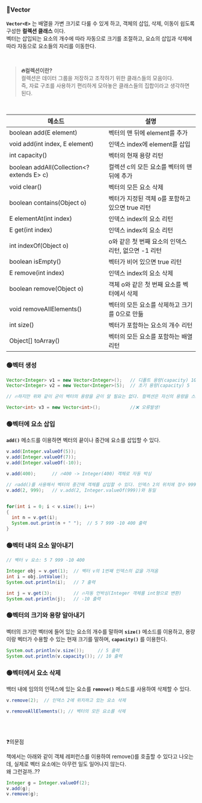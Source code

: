### 🔵Vector<E>
  
**`Vector<E>`** 는 배열을 가변 크기로 다룰 수 있게 하고, 객체의 삽입, 삭제, 이동이 쉽도록 구성한 **컬렉션 클래스** 이다. <br>
벡터는 삽입되는 요소의 개수에 따라 자동으로 크기를 조절하고, 요쇼의 삽입과 삭제에 따라 자동으로 요소들의 자리를 이동한다. 

<br>
 
> **🔥컬렉션이란?** <br>
> 컬렉션은 데이터 그룹을 저장하고 조작하기 위한 클래스들의 모음이다. <br>
  즉, 자료 구조를 사용하기 편리하게 모아놓은 클래스들의 집합이라고 생각하면 된다.
  
<br> 
  
|메소드|설명|
|---|---|
|boolean add(E element)|벡터의 맨 뒤에 element를 추가|
|void add(int index, E element)|인덱스 index에 element를 삽입|
|int capacity()|벡터의 현재 용량 리턴|
|boolean addAll(Collection<? extends E> c)|컬렉션 c의 모든 요소를 벡터의 맨 뒤에 추가|
|void clear()|벡터의 모든 요소 삭제|
|boolean contains(Object o)|벡터가 지정된 객체 o를 포함하고 있으면 true 리턴|
|E elementAt(int index)|인덱스 index의 요소 리턴|
|E get(int index)|인덱스 index의 요소 리턴|
|int indexOf(Object o)|o와 같은 첫 번째 요소의 인덱스 리턴, 없으면 -1 리턴|
|boolean isEmpty()|벡터가 비어 있으면 true 리턴|
|E remove(int index)|인덱스 index의 요소 삭제|
|boolean remove(Object o)|객체 o와 같은 첫 번째 요소를 벡터에서 삭제|
|void removeAllElements()|벡터의 모든 요소를 삭제하고 크기를 0으로 만듦|
|int size()|벡터가 포함하는 요소의 개수 리턴|
|Object[] toArray()|벡터의 모든 요소를 포함하는 배열 리턴|

### 🟢벡터 생성

```java
Vector<Integer> v1 = new Vector<Integer>();   // 디폴트 용량(capacity) 10
Vector<Integer> v2 = new Vector<Integer>(5);  // 초기 용량(capacity) 5

// 🔥하지만 위와 같이 굳이 벡터의 용량을 굳이 알 필요는 없다. 컬렉션은 자신의 용량을 스스로 조절하기 때문이다.

Vector<int> v3 = new Vector<int>();           //❌ 오류발생!
```

### 🟢벡터에 요소 삽입

**`add()`** 메소드를 이용하면 벡터의 끝이나 중간에 요소를 삽입할 수 있다.

```java
v.add(Integer.valueOf(5));
v.add(Integer.valueOf(7));
v.add(Integer.valueOf(-10));

v.add(400);      // 🔥400 -> Integer(400) 객체로 자동 박싱 

// 🔥add()를 사용해서 벡터의 중간에 객체를 삽입할 수 있다. 인덱스 2의 위치에 정수 999를 삽입해주는 코드.
v.add(2, 999);   // v.add(2, Integer.valueOf(999))와 동일


for(int i = 0; i < v.size(); i++)
{
  int n = v.get(i);
  System.out.print(n + " ");  // 5 7 999 -10 400 출력
}
```

### 🟢벡터 내의 요소 알아내기

```java
// 벡터 v 요소: 5 7 999 -10 400

Integer obj = v.get(1);  // 벡터 v의 1번째 인덱스의 값을 가져옴
int i = obj.intValue();
System.out.println(i);   // 7 출력

int j = v.get(3);        // 🔥자동 언박싱(Integer 객체를 int형으로 변환)
System.out.println(j);   // -10 출력
```

### 🟢벡터의 크기와 용량 알아내기

벡터의 크기란 벡터에 들어 있는 요소의 개수를 말하며 **`size()`** 메소드를 이용하고, 
용량이랑 벡터가 수용할 수 있는 현재 크기를 말하며, **`capacity()`** 를 이용한다.

```java
System.out.println(v.size());     // 5 출력
System.out.println(v.capacity()); // 10 출력
```

### 🟢벡터에서 요소 삭제

백터 내에 임의의 인덱스에 있는 요소를 **`remove()`** 메소드를 사용하여 삭제할 수 있다.

```java
v.remove(2);  // 인덱스 2에 위치하고 있는 요소 삭제

v.removeAllElements(); // 벡터의 모든 요소를 삭제
```

<br><br>

❓의문점

책에서는 아래와 같이 객체 레퍼런스를 이용하여 remove()를 호출할 수 있다고 나오는데, 실제로 벡터 요소에는 아무런 일도 일어나지 않는다. <br>
왜 그런걸까..??
```java
Integer g = Integer.valueOf(2);
v.add(g);
v.remove(g);
```



